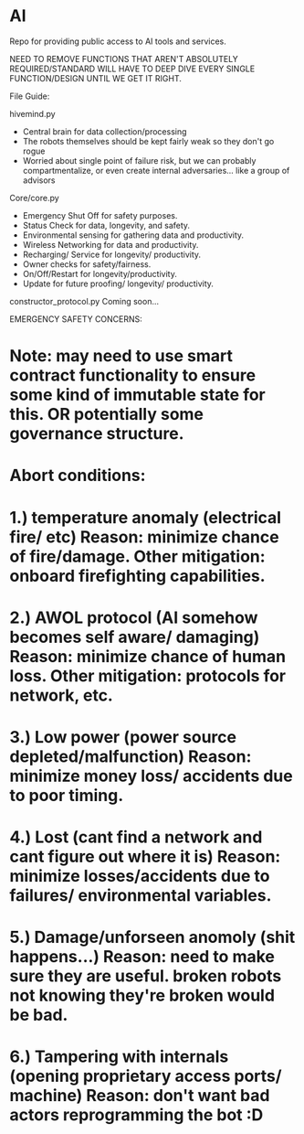 # AI
Repo for providing public access to AI tools and services.


NEED TO REMOVE FUNCTIONS THAT AREN'T ABSOLUTELY REQUIRED/STANDARD
WILL HAVE TO DEEP DIVE EVERY SINGLE FUNCTION/DESIGN UNTIL WE GET IT RIGHT.

File Guide:

hivemind.py
- Central brain for data collection/processing
- The robots themselves should be kept fairly weak so they don't go rogue
- Worried about single point of failure risk, but we can probably compartmentalize, or even create internal adversaries... like a group of advisors

Core/core.py
- Emergency Shut Off for safety purposes.
- Status Check for data, longevity, and safety.
- Environmental sensing for gathering data and productivity.
- Wireless Networking for data and productivity.
- Recharging/ Service for longevity/ productivity.
- Owner checks for safety/fairness.
- On/Off/Restart for longevity/productivity.
- Update for future proofing/ longevity/ productivity.

constructor_protocol.py
Coming soon...

EMERGENCY SAFETY CONCERNS:

# Note: may need to use smart contract functionality to ensure some kind of immutable state for this. OR potentially some governance structure.
# Abort conditions:
# 1.) temperature anomaly (electrical fire/ etc) Reason: minimize chance of fire/damage. Other mitigation: onboard firefighting capabilities.
# 2.) AWOL protocol (AI somehow becomes self aware/ damaging) Reason: minimize chance of human loss. Other mitigation: protocols for network, etc.
# 3.) Low power (power source depleted/malfunction) Reason: minimize money loss/ accidents due to poor timing.
# 4.) Lost (cant find a network and cant figure out where it is) Reason: minimize losses/accidents due to failures/ environmental variables.
# 5.) Damage/unforseen anomoly (shit happens...) Reason: need to make sure they are useful. broken robots not knowing they're broken would be bad.
# 6.) Tampering with internals (opening proprietary access ports/ machine) Reason: don't want bad actors reprogramming the bot :D
